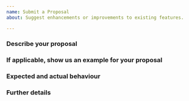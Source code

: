 ```yaml
---
name: Submit a Proposal
about: Suggest enhancements or improvements to existing features.

---
```


### Describe your proposal

### If applicable, show us an example for your proposal

### Expected and actual behaviour

### Further details
